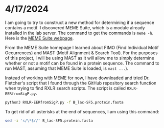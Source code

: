 # 4/17/2024

I am going to try to construct a new method for determining if a sequence contains a motif. I discovered MEME Suite, which is a module already installed in the lab server. The command to get the commands is `meme -h`. Here is the [MEME Suite webpage](https://meme-suite.org/meme/index.html).

From the MEME Suite homepage I learned about FIMO (Find Individual Motif Occurrences) and MAST (Motif Alignment & Search Tool). For the purposes of this project, I will be using MAST as it will allow me to simply determine whether or not a motif can be found in a protein sequence. The command to run MAST, assuming that MEME Suite is loaded, is `mast ...`).

Instead of working with MEME for now, I have downloaded and tried Dr. Fletcher's script that I found through the GitHub repository search function when trying to find RXLR search scripts. The script is called `RXLR-EERfromSigP.py`.

```bash
python3 RXLR-EERfromSigP.py -f B_lac-SF5.protein.fasta
```

To get rid of all asterisks at the end of sequences, I am using this command:

```bash
sed -i 's/\*$//' B_lac-SF5.protein.fasta
```
